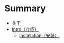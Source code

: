 # Summary

* [关于](README.md)
* [Intro（介绍）](intro.md)
  * [installation（安装）](intro/installation.md)

